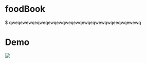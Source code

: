 # foodBook

$ qweqewewqeqweqewqewqweqewqewqeqwewqwqeeqwqewewq




<h1>Demo</h1>

<img src="https://user-images.githubusercontent.com/79763515/188288544-b07d4a97-eac4-417e-9d2e-5885fa84fd5e.gif"/>

